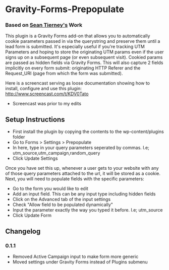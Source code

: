 # Gravity-Forms-Prepopulate
### Based on [Sean Tierney's](https://github.com/scrollinondubs/Gravity-Forms-Prepopulate) Work
This plugin is a Gravity Forms add-on that allows you to automatically cookie parameters passed in via the querystring and preserve them until a lead form is submitted. It's especially useful if you're tracking UTM Parameters and hoping to store the originating UTM params even if the user signs up on a subsequent page (or even subsequent visit). Cookied params are passed as hidden fields via Gravity Forms. This will also capture 2 fields implicitly on every form submit: originating HTTP Referer and the Request_URI (page from which the form was submitted).

Here is a screencast serving as loose documentation showing how to install, configure and use this plugin: http://www.screencast.com/t/KDV0Tato
- Screencast was prior to my edits

## Setup Instructions
* First install the plugin by copying the contents to the wp-content/plugins folder
* Go to Forms > Settings > Prepopulate
* In here, type in your query parameters seperated by commas. I.e; utm_source,utm_campaign,random_query
* Click Update Settings

Once you have set this up, whenever a user gets to your website with any of those query parameters attached to the url, it will be stored as a cookie. Next, you will need to populate fields with the specific parameters:

* Go to the form you would like to edit
* Add an input field. This can be any input type including hidden fields
* Click on the Advanced tab of the input settings
* Check "Allow field to be populated dynamically"
* Input the parameter exactly the way you typed it before. I.e; utm_source
* Click Update Form

## Changelog
### 0.1.1
* Removed Active Campaign input to make form more generic
* Moved settings under Gravity Forms instead of Plugins submenu